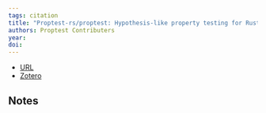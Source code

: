 ```yaml
---
tags: citation
title: "Proptest-rs/proptest: Hypothesis-like property testing for Rust"
authors: Proptest Contributers
year: 
doi: 
---
```


- [URL](https://github.com/proptest-rs/proptest)
- [Zotero](zotero://select/items/@proptestcontributersProptestrsProptestHypothesislike)

## Notes

